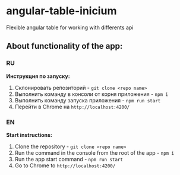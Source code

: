 # angular-table-inicium
Flexible angular table for working with differents api

## About functionality of the app:

### RU

**Инструкция по запуску:**

1) Склонировать репозиторий - `git clone <repo name>`
2) Выполнить команду в консоли от корня приложения - `npm i`
3) Выполнить команду запуска приложения - `npm run start`
4) Перейти в Chrome на `http://localhost:4200/`

### EN

**Start instructions:**

1) Clone the repository - `git clone <repo name>`
2) Run the command in the console from the root of the app - `npm i`
3) Run the app start command - `npm run start`
4) Go to Chrome to `http://localhost:4200/`
